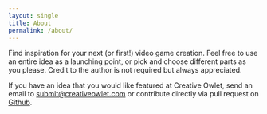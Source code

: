 ```yaml
---
layout: single
title: About
permalink: /about/
---
```


Find inspiration for your next (or first!) video game creation. Feel free to use
an entire idea as a launching point, or pick and choose different parts as you please. 
Credit to the author is not required but always appreciated.

If you have an idea that you would like featured at Creative Owlet, send an email
to submit@creativeowlet.com or contribute directly via pull request on [Github](https://github.com/zekehernandez/creativeowlet).